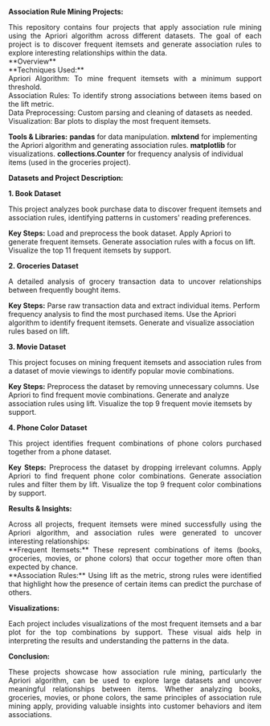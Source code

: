 **Association Rule Mining Projects:**
<div align = "justify">This repository contains four projects that apply association rule mining using the Apriori algorithm across different datasets. The goal of each project is to discover frequent itemsets and generate association rules to explore interesting relationships within the data. </div>

<div align = "justify">**Overview**</div>

<div align = "justify">**Techniques Used:** </div>
<div align = "justify">Apriori Algorithm: To mine frequent itemsets with a minimum support threshold. </div>
<div align = "justify">Association Rules: To identify strong associations between items based on the lift metric. </div>
<div align = "justify">Data Preprocessing: Custom parsing and cleaning of datasets as needed. </div>
<div align = "justify">Visualization: Bar plots to display the most frequent itemsets. </div>

**Tools & Libraries:**
**pandas** for data manipulation.
**mlxtend** for implementing the Apriori algorithm and generating association rules.
**matplotlib** for visualizations.
**collections.Counter** for frequency analysis of individual items (used in the groceries project).

**Datasets and Project Description:**

**1. Book Dataset**
<div align = "justify">This project analyzes book purchase data to discover frequent itemsets and association rules, identifying patterns in customers' reading preferences. </div>

**Key Steps:**
Load and preprocess the book dataset.
Apply Apriori to generate frequent itemsets.
Generate association rules with a focus on lift.
Visualize the top 11 frequent itemsets by support.

**2. Groceries Dataset**
<div align = "justify">A detailed analysis of grocery transaction data to uncover relationships between frequently bought items. </div>

**Key Steps:**
Parse raw transaction data and extract individual items.
Perform frequency analysis to find the most purchased items.
Use the Apriori algorithm to identify frequent itemsets.
Generate and visualize association rules based on lift.

**3. Movie Dataset**
<div align = "justify">This project focuses on mining frequent itemsets and association rules from a dataset of movie viewings to identify popular movie combinations. </div>

**Key Steps:**
Preprocess the dataset by removing unnecessary columns.
Use Apriori to find frequent movie combinations.
Generate and analyze association rules using lift.
Visualize the top 9 frequent movie itemsets by support.

**4. Phone Color Dataset**
<div align = "justify">This project identifies frequent combinations of phone colors purchased together from a phone dataset.

**Key Steps:**
Preprocess the dataset by dropping irrelevant columns.
Apply Apriori to find frequent phone color combinations.
Generate association rules and filter them by lift.
Visualize the top 9 frequent color combinations by support.

**Results & Insights:**
<div align = "justify">Across all projects, frequent itemsets were mined successfully using the Apriori algorithm, and association rules were generated to uncover interesting relationships: </div>

<div align = "justify">**Frequent Itemsets:** These represent combinations of items (books, groceries, movies, or phone colors) that occur together more often than expected by chance. <div align = "justify">

<div align = "justify">**Association Rules:** Using lift as the metric, strong rules were identified that highlight how the presence of certain items can predict the purchase of others. </div>

**Visualizations:**
<div align = "justify">Each project includes visualizations of the most frequent itemsets and a bar plot for the top combinations by support. These visual aids help in interpreting the results and understanding the patterns in the data. </div>

**Conclusion:**
<div align = "justify">These projects showcase how association rule mining, particularly the Apriori algorithm, can be used to explore large datasets and uncover meaningful relationships between items. Whether analyzing books, groceries, movies, or phone colors, the same principles of association rule mining apply, providing valuable insights into customer behaviors and item associations. </div>
